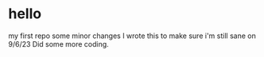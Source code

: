 # hello
my first repo
some minor changes
I wrote this to make sure i'm still sane on 9/6/23
Did some more coding.
